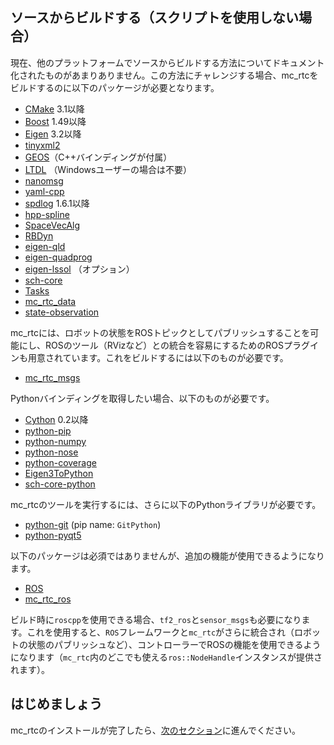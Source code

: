 ## ソースからビルドする（スクリプトを使用しない場合）

現在、他のプラットフォームでソースからビルドする方法についてドキュメント化されたものがあまりありません。この方法にチャレンジする場合、mc\_rtcをビルドするのに以下のパッケージが必要となります。
- [CMake](https://cmake.org/) 3.1以降
- [Boost](https://www.boost.org/) 1.49以降
- [Eigen](http://eigen.tuxfamily.org/index.php?title=Main_Page) 3.2以降
- [tinyxml2](https://github.com/leethomason/tinyxml2)
- [GEOS](https://trac.osgeo.org/geos)（C++バインディングが付属）
- [LTDL](https://www.gnu.org/software/libtool/manual/html_node/Libltdl-interface.html) （Windowsユーザーの場合は不要）
- [nanomsg](https://github.com/nanomsg/nanomsg)
- [yaml-cpp](https://github.com/jbeder/yaml-cpp)
- [spdlog](https://github.com/gabime/spdlog/) 1.6.1以降
- [hpp-spline](https://github.com/humanoid-path-planner/hpp-spline)
- [SpaceVecAlg](https://github.com/jrl-umi3218/SpaceVecAlg)
- [RBDyn](https://github.com/jrl-umi3218/RBDyn)
- [eigen-qld](https://github.com/jrl-umi3218/eigen-qld)
- [eigen-quadprog](https://github.com/jrl-umi3218/eigen-quadprog)
- [eigen-lssol](https://gite.lirmm.fr/multi-contact/eigen-lssol) （オプション）
- [sch-core](https://github.com/jrl-umi3218/sch-core)
- [Tasks](https://github.com/jrl-umi3218/Tasks)
- [mc_rtc_data](https://github.com/jrl-umi3218/mc_rtc_data)
- [state-observation](https://github.com/jrl-umi3218/state-observation)

mc\_rtcには、ロボットの状態をROSトピックとしてパブリッシュすることを可能にし、ROSのツール（RVizなど）との統合を容易にするためのROSプラグインも用意されています。これをビルドするには以下のものが必要です。

 * [mc_rtc_msgs](https://github.com/jrl-umi3218/mc_rtc_msgs)

Pythonバインディングを取得したい場合、以下のものが必要です。
 * [Cython](http://cython.org/) 0.2以降
 * [python-pip]()
 * [python-numpy]()
 * [python-nose]()
 * [python-coverage]()
 * [Eigen3ToPython](https://github.com/jrl-umi3218/Eigen3ToPython)
 * [sch-core-python](https://github.com/jrl-umi3218/sch-core-python)

mc\_rtcのツールを実行するには、さらに以下のPythonライブラリが必要です。
 * [python-git]() (pip name: `GitPython`)
 * [python-pyqt5]()

以下のパッケージは必須ではありませんが、追加の機能が使用できるようになります。
- [ROS](http://www.ros.org/)
- [mc\_rtc\_ros](https://github.com/jrl-umi3218/mc_rtc_ros)

ビルド時に`roscpp`を使用できる場合、`tf2_ros`と`sensor_msgs`も必要になります。これを使用すると、`ROS`フレームワークと`mc_rtc`がさらに統合され（ロボットの状態のパブリッシュなど）、コントローラーでROSの機能を使用できるようになります（`mc_rtc`内のどこでも使える`ros::NodeHandle`インスタンスが提供されます）。

## はじめましょう

mc_rtcのインストールが完了したら、[次のセクション]({{site.baseurl}}/tutorials/introduction/configuration.html)に進んでください。
